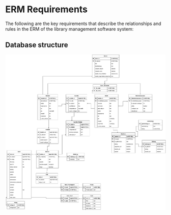 # ERM Requirements

The following are the key requirements that describe the relationships and rules in the ERM of the library management software system:

## Database structure

![Database Structure](ERM_Bibliotheksverwaltung.drawio.png)
